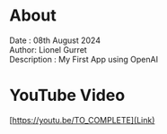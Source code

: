 # About
Date : 08th August 2024  
Author: Lionel Gurret  
Description : My First App using OpenAI

# YouTube Video
[https://youtu.be/TO_COMPLETE](Link)

